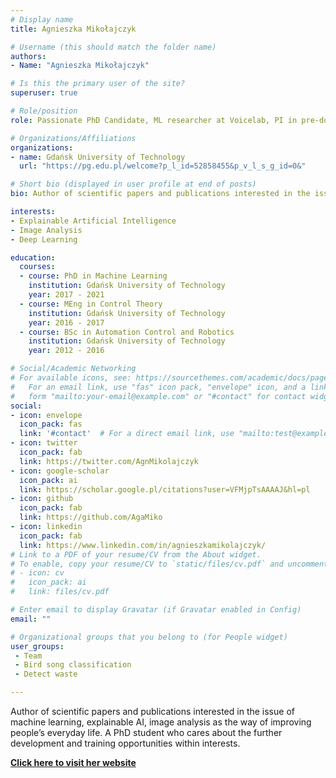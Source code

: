 ```yaml
---
# Display name
title: Agnieszka Mikołajczyk

# Username (this should match the folder name)
authors:
- Name: "Agnieszka Mikołajczyk"

# Is this the primary user of the site?
superuser: true

# Role/position
role: Passionate PhD Candidate, ML researcher at Voicelab, PI in pre-doctoral research grant

# Organizations/Affiliations
organizations:
- name: Gdańsk University of Technology
  url: "https://pg.edu.pl/welcome?p_l_id=52858455&p_v_l_s_g_id=0&"

# Short bio (displayed in user profile at end of posts)
bio: Author of scientific papers and publications interested in the issue of machine learning, explainable AI, image analysis as the way of improving people’s everyday life. A PhD student who cares about the further development and training opportunities within interests.

interests:
- Explainable Artificial Intelligence
- Image Analysis
- Deep Learning

education:
  courses:
  - course: PhD in Machine Learning
    institution: Gdańsk University of Technology
    year: 2017 - 2021
  - course: MEng in Control Theory
    institution: Gdańsk University of Technology
    year: 2016 - 2017
  - course: BSc in Automation Control and Robotics
    institution: Gdańsk University of Technology
    year: 2012 - 2016

# Social/Academic Networking
# For available icons, see: https://sourcethemes.com/academic/docs/page-builder/#icons
#   For an email link, use "fas" icon pack, "envelope" icon, and a link in the
#   form "mailto:your-email@example.com" or "#contact" for contact widget.
social:
- icon: envelope
  icon_pack: fas
  link: '#contact'  # For a direct email link, use "mailto:test@example.org".
- icon: twitter
  icon_pack: fab
  link: https://twitter.com/AgnMikolajczyk
- icon: google-scholar
  icon_pack: ai
  link: https://scholar.google.pl/citations?user=VFMjpTsAAAAJ&hl=pl
- icon: github
  icon_pack: fab
  link: https://github.com/AgaMiko
- icon: linkedin
  icon_pack: fab
  link: https://www.linkedin.com/in/agnieszkamikolajczyk/
# Link to a PDF of your resume/CV from the About widget.
# To enable, copy your resume/CV to `static/files/cv.pdf` and uncomment the lines below.
# - icon: cv
#   icon_pack: ai
#   link: files/cv.pdf

# Enter email to display Gravatar (if Gravatar enabled in Config)
email: ""

# Organizational groups that you belong to (for People widget)
user_groups:
 - Team
 - Bird song classification
 - Detect waste

---
```


Author of scientific papers and publications interested in the issue of machine learning, explainable AI, image analysis as the way of improving people’s everyday life. A PhD student who cares about the further development and training opportunities within interests.

[**Click here to visit her website**](https://amikolajczyk.netlify.app/)
